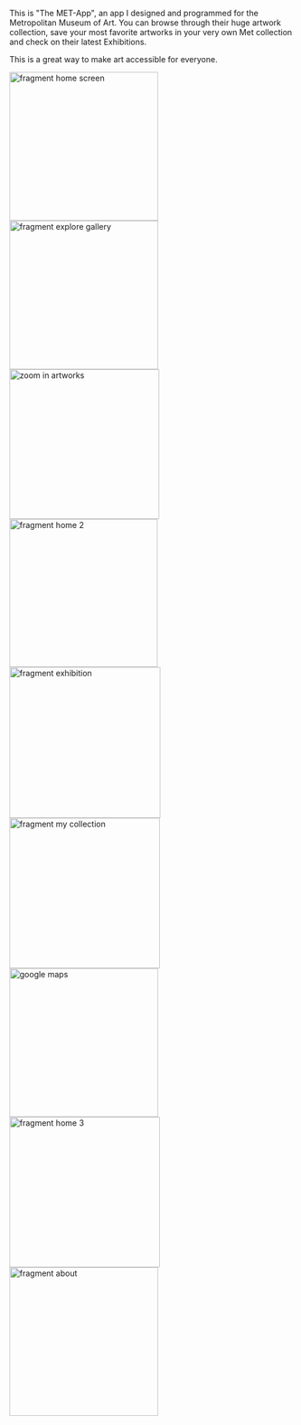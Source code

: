 This is "The MET-App", an app I designed and programmed for the Metropolitan Museum of Art. You can browse through their huge artwork collection, save your most favorite artworks in your very own Met collection and check on their latest Exhibitions. 

This is a great way to make art accessible for everyone.

<img width="263" alt="fragment home screen" src="https://user-images.githubusercontent.com/110381412/206261500-c15b6f96-9263-48c6-a4d8-329bc39c2ab4.png">
<img width="263" alt="fragment explore gallery" src="https://user-images.githubusercontent.com/110381412/206261528-242faf7b-17a8-43a6-b9bf-e336c06b1e0a.png">
<img width="265" alt="zoom in artworks" src="https://user-images.githubusercontent.com/110381412/206261541-784ff710-54a7-48d1-b833-177202a830f4.png">
<img width="262" alt="fragment home 2" src="https://user-images.githubusercontent.com/110381412/206262760-d0250567-1176-4706-a4a1-81ea6d32eb25.png">
<img width="267" alt="fragment exhibition" src="https://user-images.githubusercontent.com/110381412/206261570-3adf7f66-a317-44ee-b974-de9f8cdd3c30.png">
<img width="266" alt="fragment my collection" src="https://user-images.githubusercontent.com/110381412/206261584-c3deb958-94eb-4644-9195-f50492496eee.png">
<img width="263" alt="google maps" src="https://user-images.githubusercontent.com/110381412/206262634-7cc97493-a748-4939-98cd-b62dfbad431f.png">
<img width="266" alt="fragment home 3" src="https://user-images.githubusercontent.com/110381412/206262785-1e42c126-aaff-4f1d-8e09-9a8998738b7f.png">
<img width="263" alt="fragment about" src="https://user-images.githubusercontent.com/110381412/206262805-3ef1de98-f6d2-4760-830c-eeb0b37dab9e.png">
